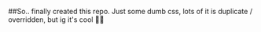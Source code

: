 ##So.. finally created this repo. Just some dumb css, lots of it is duplicate / overridden, but ig it's cool 🤷‍♀️
